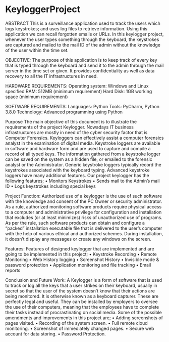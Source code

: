 # KeyloggerProject

ABSTRACT
This is a surveillance application used to track the users which logs keystrokes; and uses log 
files to retrieve information. Using this application we can recall forgotten emails or URLs. 
In this keylogger project, whenever the user types something through the keyboard, the 
keystrokes are captured and mailed to the mail ID of the admin without the knowledge of the 
user within the time set.

OBJECTIVE: 
The purpose of this application is to keep track of every key that is typed through the 
keyboard and send it to the admin through the mail server in the time set or given. It 
provides confidentiality as well as data recovery to all the IT infrastructures in need. 

HARDWARE REQUIREMENTS: 
Operating system: Windows and Linux specified
RAM: 512MB (minimum requirement) 
Hard Disk: 1GB working space (minimum requirement)

SOFTWARE REQUIREMENTS: 
Languages: Python 
Tools: PyCharm, Python 3.8.0 
Technology: Advanced programming using Python

Purpose 
The main objective of this document is to illustrate the requirements of the project 
Keylogger. Nowadays IT business infrastructures are mostly in need of the cyber security 
factor that is Computer Forensics. Keyloggers can effectively assist a computer forensics 
analyst in the examination of digital media.
Keystroke loggers are available in software and hardware form and are used to capture 
and compile a record of all typed keys. The information gathered from a keystroke logger 
can be saved on the system as a hidden file, or emailed to the forensic analyst or the 
Administrator. Generic keystroke loggers typically record the keystrokes associated with 
the keyboard typing. Advanced keystroke loggers have many additional features. Our 
project keylogger has the following features; 
• Monitors Keystrokes 
• Sends mail to the Admin’s mail ID 
• Logs keystrokes including special keys

Project Function: 
Authorized use of a keylogger is the use of such software with the knowledge and consent of the PC 
Owner or security administrator. As a rule, authorized monitoring software products require 
physical access to a computer and administrative privilege for configuration and installation that 
excludes (or at least minimizes) risks of unauthorized use of programs. As per the rule, such 
software products can obtain and configure a “packed” installation executable file that 
is delivered to the user’s computer with the help of various ethical and authorized schemes. 
During installation, it doesn’t display any messages or create any windows on the screen.

Features: 
Features of designed keylogger that are implemented and are going to be implemented in 
this project; 
• Keystroke Recording 
• Remote Monitoring 
• Web History logging 
• Screenshot History 
• Invisible mode & password protection 
• Application monitoring and file tracking 
• Email reports

Conclusion and Future Work: 
A Keylogger is a form of software that is used to track or log all the keys 
that a user strikes on their keyboard, usually in secret so that the user of the system 
doesn’t know that their actions are being monitored. It is otherwise known as 
a keyboard capturer. These are perfectly legal and useful. They can be installed by 
employers to oversee the use of their computers, meaning that the employees have 
to complete their tasks instead of procrastinating on social media. Some of the 
possible amendments and improvements in this project are; 
• Adding screenshots of pages visited.
• Recording of the system screen.
• Full remote cloud monitoring.
• Screenshot of immediately changed pages.
• Secure web account for data storing.
• Password Protection.
